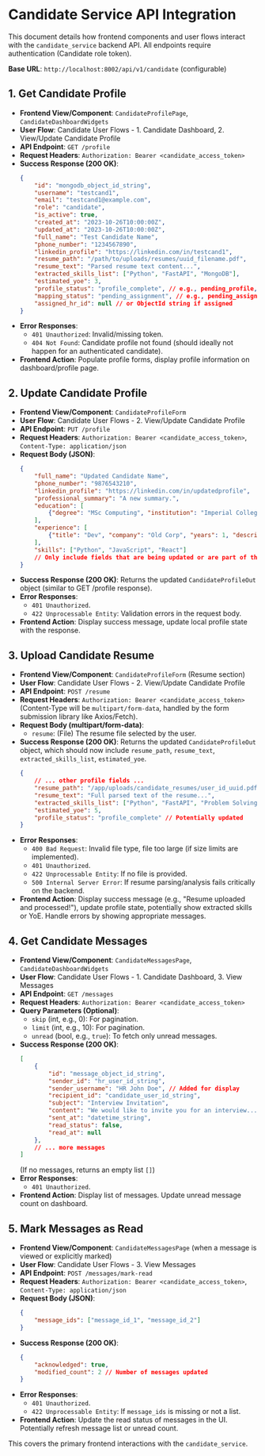 # Candidate Service API Integration

This document details how frontend components and user flows interact with the `candidate_service` backend API. All endpoints require authentication (Candidate role token).

**Base URL**: `http://localhost:8002/api/v1/candidate` (configurable)

## 1. Get Candidate Profile

*   **Frontend View/Component**: `CandidateProfilePage`, `CandidateDashboardWidgets`
*   **User Flow**: Candidate User Flows - 1. Candidate Dashboard, 2. View/Update Candidate Profile
*   **API Endpoint**: `GET /profile`
*   **Request Headers**: `Authorization: Bearer <candidate_access_token>`
*   **Success Response (200 OK)**:
    ```json
    {
        "id": "mongodb_object_id_string",
        "username": "testcand1",
        "email": "testcand1@example.com",
        "role": "candidate",
        "is_active": true,
        "created_at": "2023-10-26T10:00:00Z",
        "updated_at": "2023-10-26T10:00:00Z",
        "full_name": "Test Candidate Name",
        "phone_number": "1234567890",
        "linkedin_profile": "https://linkedin.com/in/testcand1",
        "resume_path": "/path/to/uploads/resumes/uuid_filename.pdf",
        "resume_text": "Parsed resume text content...",
        "extracted_skills_list": ["Python", "FastAPI", "MongoDB"],
        "estimated_yoe": 3,
        "profile_status": "profile_complete", // e.g., pending_profile, profile_complete
        "mapping_status": "pending_assignment", // e.g., pending_assignment, assigned, invited
        "assigned_hr_id": null // or ObjectId string if assigned
    }
    ```
*   **Error Responses**:
    *   `401 Unauthorized`: Invalid/missing token.
    *   `404 Not Found`: Candidate profile not found (should ideally not happen for an authenticated candidate).
*   **Frontend Action**: Populate profile forms, display profile information on dashboard/profile page.

## 2. Update Candidate Profile

*   **Frontend View/Component**: `CandidateProfileForm`
*   **User Flow**: Candidate User Flows - 2. View/Update Candidate Profile
*   **API Endpoint**: `PUT /profile`
*   **Request Headers**: `Authorization: Bearer <candidate_access_token>`, `Content-Type: application/json`
*   **Request Body (JSON)**:
    ```json
    {
        "full_name": "Updated Candidate Name",
        "phone_number": "9876543210",
        "linkedin_profile": "https://linkedin.com/in/updatedprofile",
        "professional_summary": "A new summary.",
        "education": [
            {"degree": "MSc Computing", "institution": "Imperial College", "year": 2022}
        ],
        "experience": [
            {"title": "Dev", "company": "Old Corp", "years": 1, "description": "Worked on X"}
        ],
        "skills": ["Python", "JavaScript", "React"]
        // Only include fields that are being updated or are part of the schema
    }
    ```
*   **Success Response (200 OK)**: Returns the updated `CandidateProfileOut` object (similar to GET /profile response).
*   **Error Responses**:
    *   `401 Unauthorized`.
    *   `422 Unprocessable Entity`: Validation errors in the request body.
*   **Frontend Action**: Display success message, update local profile state with the response.

## 3. Upload Candidate Resume

*   **Frontend View/Component**: `CandidateProfileForm` (Resume section)
*   **User Flow**: Candidate User Flows - 2. View/Update Candidate Profile
*   **API Endpoint**: `POST /resume`
*   **Request Headers**: `Authorization: Bearer <candidate_access_token>` (Content-Type will be `multipart/form-data`, handled by the form submission library like Axios/Fetch).
*   **Request Body (multipart/form-data)**:
    *   `resume`: (File) The resume file selected by the user.
*   **Success Response (200 OK)**: Returns the updated `CandidateProfileOut` object, which should now include `resume_path`, `resume_text`, `extracted_skills_list`, `estimated_yoe`.
    ```json
    {
        // ... other profile fields ...
        "resume_path": "/app/uploads/candidate_resumes/user_id_uuid.pdf",
        "resume_text": "Full parsed text of the resume...",
        "extracted_skills_list": ["Python", "FastAPI", "Problem Solving"],
        "estimated_yoe": 5,
        "profile_status": "profile_complete" // Potentially updated
    }
    ```
*   **Error Responses**:
    *   `400 Bad Request`: Invalid file type, file too large (if size limits are implemented).
    *   `401 Unauthorized`.
    *   `422 Unprocessable Entity`: If no file is provided.
    *   `500 Internal Server Error`: If resume parsing/analysis fails critically on the backend.
*   **Frontend Action**: Display success message (e.g., "Resume uploaded and processed!"), update profile state, potentially show extracted skills or YoE. Handle errors by showing appropriate messages.

## 4. Get Candidate Messages

*   **Frontend View/Component**: `CandidateMessagesPage`, `CandidateDashboardWidgets`
*   **User Flow**: Candidate User Flows - 1. Candidate Dashboard, 3. View Messages
*   **API Endpoint**: `GET /messages`
*   **Request Headers**: `Authorization: Bearer <candidate_access_token>`
*   **Query Parameters (Optional)**:
    *   `skip` (int, e.g., 0): For pagination.
    *   `limit` (int, e.g., 10): For pagination.
    *   `unread` (bool, e.g., `true`): To fetch only unread messages.
*   **Success Response (200 OK)**:
    ```json
    [
        {
            "id": "message_object_id_string",
            "sender_id": "hr_user_id_string",
            "sender_username": "HR John Doe", // Added for display
            "recipient_id": "candidate_user_id_string",
            "subject": "Interview Invitation",
            "content": "We would like to invite you for an interview...",
            "sent_at": "datetime_string",
            "read_status": false,
            "read_at": null
        },
        // ... more messages
    ]
    ```
    (If no messages, returns an empty list `[]`)
*   **Error Responses**:
    *   `401 Unauthorized`.
*   **Frontend Action**: Display list of messages. Update unread message count on dashboard.

## 5. Mark Messages as Read

*   **Frontend View/Component**: `CandidateMessagesPage` (when a message is viewed or explicitly marked)
*   **User Flow**: Candidate User Flows - 3. View Messages
*   **API Endpoint**: `POST /messages/mark-read`
*   **Request Headers**: `Authorization: Bearer <candidate_access_token>`, `Content-Type: application/json`
*   **Request Body (JSON)**:
    ```json
    {
        "message_ids": ["message_id_1", "message_id_2"]
    }
    ```
*   **Success Response (200 OK)**:
    ```json
    {
        "acknowledged": true,
        "modified_count": 2 // Number of messages updated
    }
    ```
*   **Error Responses**:
    *   `401 Unauthorized`.
    *   `422 Unprocessable Entity`: If `message_ids` is missing or not a list.
*   **Frontend Action**: Update the read status of messages in the UI. Potentially refresh message list or unread count.

This covers the primary frontend interactions with the `candidate_service`.
